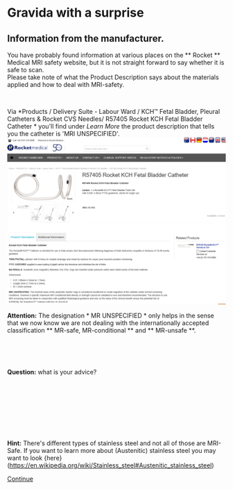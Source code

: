 # Gravida with a surprise

## Information from the manufacturer.

You have probably found information at various places on the ** Rocket ** Medical MRI safety website, but it is not straight forward to say whether it is safe to scan.<br>
Please take note of what the Product Description says about the materials applied and how to deal with MRI-safety.

<br>

Via *Products / Delivery Suite - Labour Ward / KCH™ Fetal Bladder, Pleural Catheters & Rocket CVS Needles/ R57405 Rocket KCH Fetal Bladder Catheter * you'll find 
under *Learn More* the product description that tells you the catheter is 'MRI UNSPECIFIED'. ![](Rocket_cath_info_1_2020.png) 



**Attention:** The designation * MR UNSPECIFIED * only helps in the sense that we now know we are not dealing with the internationally accepted classification
 ** MR-safe, MR-conditional ** and ** MR-unsafe **.

<br>
<br>
<br>

**Question:** what is your advice?

<br>
<br>
<br>
<br>
<br>
<br>
<br>

**Hint:**
There's different types of stainless steel and not all of those are MRI-Safe. If you want to learn more about (Austenitic) stainless steel 
you may want to look {here}(https://en.wikipedia.org/wiki/Stainless_steel#Austenitic_stainless_steel) 
<br>

[Continue](advies.md)
